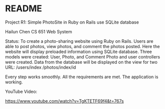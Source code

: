 # README

Project R1: Simple PhotoSite in Ruby on Rails use SQLite database

Hailun Chen
CS 651 Web System

Status:
To create a photo-sharing website using Ruby on Rails. Users are able to post photos, view photos, and comment the photos posted. Here the website will display preloaded information using SQLite database.
Three models were created: User, Photo, and Comment
Photo and user controllers were created. Data from the database will be displayed on the view for two URL: 
/users/index
/photos/index/id

Every step works smoothly. All the requirements are met. The application is working.


YouTube Video:

https://www.youtube.com/watch?v=TgKTETF69f4&t=767s
